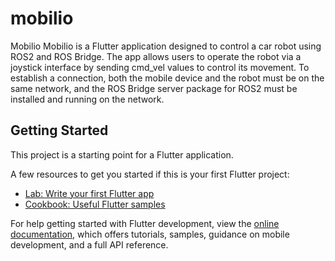 # mobilio

Mobilio
Mobilio is a Flutter application designed to control a car robot using ROS2 and ROS Bridge. The app allows users to operate the robot via a joystick interface by sending cmd_vel values to control its movement. To establish a connection, both the mobile device and the robot must be on the same network, and the ROS Bridge server package for ROS2 must be installed and running on the network.

## Getting Started

This project is a starting point for a Flutter application.

A few resources to get you started if this is your first Flutter project:

- [Lab: Write your first Flutter app](https://docs.flutter.dev/get-started/codelab)
- [Cookbook: Useful Flutter samples](https://docs.flutter.dev/cookbook)

For help getting started with Flutter development, view the
[online documentation](https://docs.flutter.dev/), which offers tutorials,
samples, guidance on mobile development, and a full API reference.
